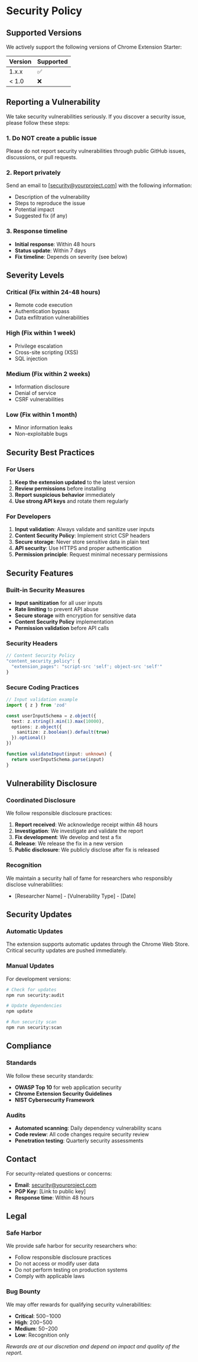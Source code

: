 # Security Policy

## Supported Versions

We actively support the following versions of Chrome Extension Starter:

| Version | Supported          |
| ------- | ------------------ |
| 1.x.x   | :white_check_mark: |
| < 1.0   | :x:                |

## Reporting a Vulnerability

We take security vulnerabilities seriously. If you discover a security issue, please follow these steps:

### 1. Do NOT create a public issue

Please do not report security vulnerabilities through public GitHub issues, discussions, or pull requests.

### 2. Report privately

Send an email to [security@yourproject.com] with the following information:

- Description of the vulnerability
- Steps to reproduce the issue
- Potential impact
- Suggested fix (if any)

### 3. Response timeline

- **Initial response**: Within 48 hours
- **Status update**: Within 7 days
- **Fix timeline**: Depends on severity (see below)

## Severity Levels

### Critical (Fix within 24-48 hours)
- Remote code execution
- Authentication bypass
- Data exfiltration vulnerabilities

### High (Fix within 1 week)
- Privilege escalation
- Cross-site scripting (XSS)
- SQL injection

### Medium (Fix within 2 weeks)
- Information disclosure
- Denial of service
- CSRF vulnerabilities

### Low (Fix within 1 month)
- Minor information leaks
- Non-exploitable bugs

## Security Best Practices

### For Users

1. **Keep the extension updated** to the latest version
2. **Review permissions** before installing
3. **Report suspicious behavior** immediately
4. **Use strong API keys** and rotate them regularly

### For Developers

1. **Input validation**: Always validate and sanitize user inputs
2. **Content Security Policy**: Implement strict CSP headers
3. **Secure storage**: Never store sensitive data in plain text
4. **API security**: Use HTTPS and proper authentication
5. **Permission principle**: Request minimal necessary permissions

## Security Features

### Built-in Security Measures

- **Input sanitization** for all user inputs
- **Rate limiting** to prevent API abuse
- **Secure storage** with encryption for sensitive data
- **Content Security Policy** implementation
- **Permission validation** before API calls

### Security Headers

```javascript
// Content Security Policy
"content_security_policy": {
  "extension_pages": "script-src 'self'; object-src 'self'"
}
```

### Secure Coding Practices

```typescript
// Input validation example
import { z } from 'zod'

const userInputSchema = z.object({
  text: z.string().min(1).max(10000),
  options: z.object({
    sanitize: z.boolean().default(true)
  }).optional()
})

function validateInput(input: unknown) {
  return userInputSchema.parse(input)
}
```

## Vulnerability Disclosure

### Coordinated Disclosure

We follow responsible disclosure practices:

1. **Report received**: We acknowledge receipt within 48 hours
2. **Investigation**: We investigate and validate the report
3. **Fix development**: We develop and test a fix
4. **Release**: We release the fix in a new version
5. **Public disclosure**: We publicly disclose after fix is released

### Recognition

We maintain a security hall of fame for researchers who responsibly disclose vulnerabilities:

- [Researcher Name] - [Vulnerability Type] - [Date]

## Security Updates

### Automatic Updates

The extension supports automatic updates through the Chrome Web Store. Critical security updates are pushed immediately.

### Manual Updates

For development versions:

```bash
# Check for updates
npm run security:audit

# Update dependencies
npm update

# Run security scan
npm run security:scan
```

## Compliance

### Standards

We follow these security standards:

- **OWASP Top 10** for web application security
- **Chrome Extension Security Guidelines**
- **NIST Cybersecurity Framework**

### Audits

- **Automated scanning**: Daily dependency vulnerability scans
- **Code review**: All code changes require security review
- **Penetration testing**: Quarterly security assessments

## Contact

For security-related questions or concerns:

- **Email**: security@yourproject.com
- **PGP Key**: [Link to public key]
- **Response time**: Within 48 hours

## Legal

### Safe Harbor

We provide safe harbor for security researchers who:

- Follow responsible disclosure practices
- Do not access or modify user data
- Do not perform testing on production systems
- Comply with applicable laws

### Bug Bounty

We may offer rewards for qualifying security vulnerabilities:

- **Critical**: $500-$1000
- **High**: $200-$500
- **Medium**: $50-$200
- **Low**: Recognition only

*Rewards are at our discretion and depend on impact and quality of the report.*